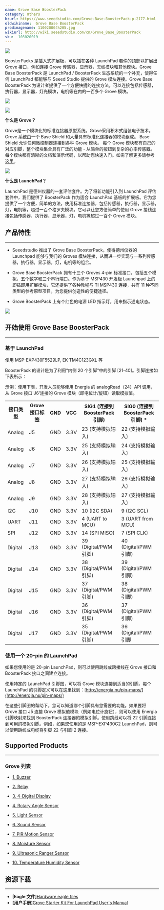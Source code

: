 ```yaml
---
name: Grove Base BoosterPack
category: Others
bzurl: https://www.seeedstudio.com/Grove-Base-BoosterPack-p-2177.html
oldwikiname:  Grove Base BoosterPack
prodimagename: 110020004%205.jpg
wikiurl: http://wiki.seeedstudio.com/cn/Grove_Base_BoosterPack
sku:  103020019
---
```

![](https://github.com/SeeedDocument/Grove_Base_BoosterPack/raw/master/img/110020004%205.jpg)

BoosterPacks 是插入式扩展板，可以插在各种 LaunchPad 套件的顶部以扩展出 Grove 接口，例如连接 Grove 传感器，显示器，无线模块和其他模块。Grove Base BoosterPack 是 LaunchPad / BoosterPack 生态系统的一个补充，使得任何 LaunchPad 都能够与 Seeed Studio 提供的 Grove 模块连接。Grove Base BoosterPack 为设计者提供了一个方便快捷的连接方法，可以连接包括传感器，执行器，显示器，灯光模块，电机等在内的一百多个 Grove 模块。

[![](https://github.com/SeeedDocument/wiki_chinese/raw/master/docs/images/click_to_buy.PNG)](https://item.taobao.com/item.htm?spm=a1z10.5-c.w4002-11172345288.11.1f44cbf9csqrPK&id=521993888274)

![](https://github.com/SeeedDocument/Grove_Base_BoosterPack/raw/master/img/Grove_Web_idea.jpg)

**什么是 Grove？**

Grove是一个模块化的标准连接器原型系统。Grove采用积木式组装电子技术。Grove 系统由一个 Base Shield 和大量具有标准化连接器的模块组成。 Base Shield 允许任何微控制器连接到各种 Grove 模块。 每个 Grove 模块都有自己的对应引脚，整个模块集合具有广泛的功能 - 从简单的按钮到复杂的心率传感器。每个模块都有清晰的文档和演示代码，以帮助您快速入门。如需了解更多请参考 [这里](http://wiki.seeedstudio.com/cn/Grove_System/)。

![](https://github.com/SeeedDocument/Grove_Base_BoosterPack/raw/master/img/IMG_GROVE.JPG)

**什么是 LaunchPad？**

LaunchPad 是德州仪器的一套评估套件。为了将新功能引入到 LaunchPad 评估套件中，我们提供了 BoosterPack 作为适合 LaunchPad 基板的扩展板。它为您提供了一个方便，简单的方法，使用标准连接器，包括传感器，执行器，显示器，灯，电机等，超过一百个格罗夫模块。它可以让您方便简单的使用 Grove 接线连接包括传感器，执行器，显示器，灯，电机等超过一百个 Grove 模块。


##   产品特性
---
*   Seeedstudio 推出了 Grove Base BoosterPack，使得德州仪器的 Launchpad 能够与我们的 Groves 模块连接，从而进一步实现与一系列传感器，执行器，显示器，灯，电机等的组合。

*   Grove Base BoosterPack 拥有十三个 Groves 4-pin 标准接口，包括五个模拟，五个数字和三个串行端口。作为基于 MSP430 开发板 Launchpad 上的即插即用扩展模块，它还提供了各种教程与 TI MSP430 连接，共有 11 种不同类型的参考原型项目，为您提供创造性的便捷途径。

*   Grove BoosterPack 上有个红色的电源 LED 指示灯，用来指示通电状态。

![](https://github.com/SeeedDocument/Grove_Base_BoosterPack/raw/master/img/BoosterpackpinMapping.jpg)

##   开始使用 Grove Base BoosterPack
---
###   基于 LaunchPad

使用 MSP-EXP430F5529LP, EK-TM4C123GXL 等

BoosterPack 的设计是为了利用“内侧 20 个引脚”中的引脚 [21-40]。引脚连接如下表所示：

示例：使用下表，开发人员能够使用 Energia 的 analogRead（24）API 调用，从 Grove 接口'J6'连接的 Grove 模块（即电位计/旋钮）读取模拟值。

<table>
<tr>
<th> 接口类型 </th>
<th> Grove 接口标签 </th>
<th>   GND   </th>
<th>   VCC   </th>
<th> SIG1 (连接到 BoosterPack 引脚) </th>
<th> SIG0 (连接到 BoosterPack 引脚) *
</th></tr>
<tr>
<td> Analog</td>
<td> J5 </td>
<td> GND </td>
<td> 3.3V </td>
<td> 23 (支持模拟输入) </td>
<td> 22 (支持模拟输入)
</td></tr>
<tr>
<td> Analog</td>
<td> J6 </td>
<td> GND </td>
<td> 3.3V </td>
<td> 25 (支持模拟输入) </td>
<td> 24 (支持模拟输入)
</td></tr>
<tr>
<td> Analog</td>
<td> J7 </td>
<td> GND </td>
<td> 3.3V </td>
<td> 26 (支持模拟输入) </td>
<td> 25 (支持模拟输入)
</td></tr>
<tr>
<td> Analog</td>
<td> J8 </td>
<td> GND </td>
<td> 3.3V </td>
<td> 27 (支持模拟输入) </td>
<td> 26 (支持模拟输入)
</td></tr>
<tr>
<td> Analog</td>
<td> J9 </td>
<td> GND </td>
<td> 3.3V </td>
<td> 28 (支持模拟输入) </td>
<td> 27 (支持模拟输入)
</td></tr>
<tr>
<td> I2C </td>
<td> J10 </td>
<td> GND </td>
<td> 3.3V </td>
<td> 10 (I2C SDA) </td>
<td> 9 (I2C SCL)
</td></tr>
<tr>
<td> UART </td>
<td> J11 </td>
<td> GND </td>
<td> 3.3V </td>
<td> 4 (UART to MCU) </td>
<td> 3 (UART from MCU)
</td></tr>
<tr>
<td> SPI </td>
<td> J12 </td>
<td> GND </td>
<td> 3.3V </td>
<td> 14 (SPI MISO) </td>
<td> 7 (SPI CLK)
</td></tr>
<tr>
<td> Digital </td>
<td> J13 </td>
<td> GND </td>
<td> 3.3V </td>
<td> 39 (Digital/PWM 引脚) </td>
<td> 40 (Digital/PWM 引脚)
</td></tr>
<tr>
<td> Digital</td>
<td> J14 </td>
<td> GND </td>
<td> 3.3V </td>
<td> 38 (Digital/PWM 引脚) </td>
<td> 39 (Digital/PWM 引脚)
</td></tr>
<tr>
<td> Digital</td>
<td> J15 </td>
<td> GND </td>
<td> 3.3V </td>
<td> 37 (Digital/PWM 引脚) </td>
<td> 38 (Digital/PWM 引脚)
</td></tr>
<tr>
<td> Digital</td>
<td> J16 </td>
<td> GND </td>
<td> 3.3V </td>
<td> 36 (Digital/PWM 引脚) </td>
<td> 37 (Digital/PWM 引脚)
</td></tr>
<tr>
<td> Digital</td>
<td> J17 </td>
<td> GND </td>
<td> 3.3V  </td>
<td> 35 (Digital/PWM 引脚) </td>
<td> 36 (Digital/PWM 引脚
</td></tr></table>

###   使用一个 20-pin 的 LaunchPad

如果您使用的是 20-pin LaunchPad，则可以使用跳线或跨接线在 Grove 接口和 BoosterPack 接口之间建立连接。

使用特定的 LaunchPad 引脚图，可以将 Grove 模块连接到适当的引脚。每个 LaunchPad 的引脚定义可以在这里找到：[http://energia.nu/pin-maps/](http://energia.nu/pin-maps/)

在这些引脚图的帮助下，您可以知道哪个引脚具有您需要的功能。如果要将 Grove 接口 J5 连接 Grove 模拟值模块（例如电位计旋钮），则可以使用 Energia 引脚映射来找到 BoosterPack 连接器的模拟引脚。使用跳线可以将 22 引脚连接到可用的模拟引脚。例如，如果您使用的是 MSP-EXP430G2 LaunchPad，则可以使用跳线或电缆将引脚 22 与引脚 2 连接。

##   Supported Products
---
###   Grove 列表

*   [1. Buzzer](https://item.taobao.com/item.htm?spm=a1z10.3-c.w4002-11172317909.11.4e64131f26bDJh&id=520245748676)

*   [2. Relay](https://item.taobao.com/item.htm?spm=a1z10.3-c.w4002-11172317909.11.7be16298TytaHS&id=45670971061)

*   [3. 4-Digital Display ](https://item.taobao.com/item.htm?spm=a1z10.5-c.w4002-11172345288.19.4ff6e2d1ejfbBe&id=45908368559)

*   [4. Rotary Angle Sensor ](https://item.taobao.com/item.htm?spm=a1z10.3-c.w4002-11172317909.12.17634d7dP6qL4N&id=45502678203)

*   [5. Light Sensor](https://item.taobao.com/item.htm?spm=a1z10.5-c.w4002-11172345288.23.6a7a1999URFa7k&id=544373791068)

*   [6. Sound Sensor ](https://item.taobao.com/item.htm?spm=a1z10.5-c.w4002-11172345288.19.6a7a1999URFa7k&id=45507318433)

*   [7. PIR Motion Sensor ](https://item.taobao.com/item.htm?spm=a1z10.3-c.w4002-11172317909.11.1a3646352Tecv9&id=45568896887)

*   [8. Moisture Sensor](https://item.taobao.com/item.htm?spm=a1z10.3-c.w4002-11172317909.12.2684116ePFFANk&id=520170918975)

*   [9. Ultrasonic Ranger Sensor](https://item.taobao.com/item.htm?spm=a1z10.3-c.w4002-11172317909.10.102f1732xbTmtM&id=45550924107)

*   [10. Temperature Humidity Sensor ](https://item.taobao.com/item.htm?spm=a1z10.3-c.w4002-11172317909.18.2684116ePFFANk&id=520506479798)

## 资源下载
---
- **[Eagle 文件]**[Hardware eagle files](https://github.com/SeeedDocument/Grove_Base_BoosterPack/raw/master/res/Grove_Base_BoosterPack_v1.0.zip)
- **[用户手册]**[Grove Starter Kit For LaunchPad User's Manual](https://github.com/SeeedDocument/Grove_Base_BoosterPack/raw/master/res/Grove%20Starter%20Kit%20Manual.pdf)

